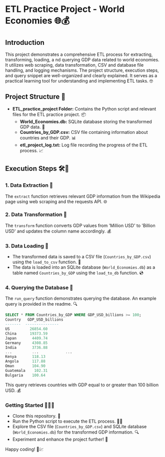 # ETL Practice Project - World Economies 🌐💰

## Introduction

This project demonstrates a comprehensive ETL process for extracting, transforming, loading, a
nd querying GDP data related to world economies. It utilizes web scraping, data transformation, 
CSV and database file handling, and logging mechanisms. The project structure, execution steps, 
and query snippet are well-organized and clearly explained. It serves as a practical learning 
tool for understanding and implementing ETL tasks. 🤓

## Project Structure 📂

- **ETL_practice_project Folder:** Contains the Python script and relevant files for the ETL practice project. 📦
  - **World_Economies.db:** SQLite database storing the transformed GDP data. 💾
  - **Countries_by_GDP.csv:** CSV file containing information about countries and their GDP. 📊
  - **etl_project_log.txt:** Log file recording the progress of the ETL process. 📈

## Execution Steps 🛠️🚀

### 1. Data Extraction 🔎

The `extract` function retrieves relevant GDP information from the Wikipedia page using web scraping and the requests API. 🌐

### 2. Data Transformation 🔮

The `transform` function converts GDP values from 'Million USD' to 'Billion USD' and updates the column name accordingly. 💰

### 3. Data Loading 🚀

- The transformed data is saved to a CSV file (`Countries_by_GDP.csv`) using the `load_to_csv` function. 📄
- The data is loaded into an SQLite database (`World_Economies.db`) as a table named `Countries_by_GDP` using the `load_to_db` function. 💿

### 4. Querying the Database 🔎

The `run_query` function demonstrates querying the database. An example query is provided in the readme. 🔍

```sql
SELECT * FROM Countries_by_GDP WHERE GDP_USD_billions >= 100;
Country   GDP_USD_billions
-------  ---------------
US         26854.60
China      19373.59
Japan       4409.74
Germany     4308.85
India       3736.88
...         ...            ...
Kenya       118.13
Angola      117.88
Oman        104.90
Guatemala    102.31
Bulgaria    100.64
```

This query retrieves countries with GDP equal to or greater than 100 billion USD. 💰

### Getting Started 🚀👨‍💻

- Clone this repository. 💾
- Run the Python script to execute the ETL process. 🏃‍♀️
- Explore the CSV file (`Countries_by_GDP.csv`) and SQLite database (`World_Economies.db`) for the transformed GDP information. 🔍
- Experiment and enhance the project further! 🧪

Happy coding! 🚀💹
